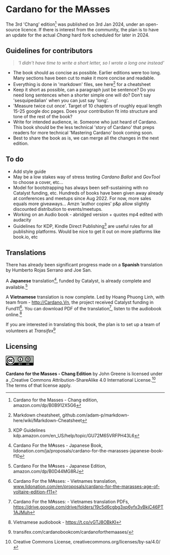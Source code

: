 # Cardano for the M₳sses

The 3rd 'Chang' edition[^1] was published on 3rd Jan 2024, under an open-source licence. If there is interest from  the community, the plan is to have an update for the actual _Chang_ hard fork scheduled for later in 2024.  

## Guidelines for contributors  
>_'I didn't have time to write a short letter, so I wrote a long one instead'_  

- The book should as concise as possible. Earlier editions were too long. Many sections have been cut to make it more concise and readable.
- Everything is done in 'markdown' files, see here[^2] for a cheatsheet
- Keep it short as possible, can a paragraph just be sentence? Do you need long sentences when a shorter simple one will do? Don’t say 'sesquipedalian' when you can just say 'long'.
- 'Measure twice cut once'. Target of 10 chapters of roughly equal length 15-25 google doc pages. Does your contribution fit into structure and tone of the rest of the book? 
- Write for intended audience, ie. Someone who just heard of Cardano. This book should be the less technical 'story of Cardano' that preps readers for more technical 'Mastering Cardano' book coming soon.
- Best to share the book as is, we can merge all the changes in the next edition. 

## To do
- Add style guide 
- May be a low stakes way of stress testing _Cardano Ballot_ and _GovTool_ to choose a cover, etc…
- Model for bootstrapping has always been self-sustaining with no Catalyst funding, etc. Hundreds of books have been given away already at conferences and meetups since Aug 2022. For now, more sales equals more giveaways... Amzn ‘author copies’ p&p allow slightly discounted distribution to events/meetups.
- Working on an Audio book - abridged version + quotes mp4 edited with audacity
- Guidelines for KDP, Kindle Direct Publishing[^3] are useful rules for all publishing platforms. Would be nice to get it out on more platforms like book.io, etc

## Translations 

There has already been significant progress made on a **Spanish** translation by Humberto Rojas Serrano and Joe San.

A **Japanese** translation[^4], funded by Catalyst, is already complete and available.[^5]  

A **Vietnamese** translation is now complete. Led by Hoang Phuong Linh, with team from - http://Cardano.Vn, the project received Catalyst funding in Fund11[^6]. You can download PDF of the translation[^7], listen to the audiobook online.[^8]

If you are interested in translating this book, the plan is to set up a team of volunteers at _Transifex_[^9] 

## Licensing

![alt text](https://github.com/johnnygreeney/CardanoForTheMasses/blob/main/images/CC.png "Creative Commons")

**Cardano for the Masses - Chang Edition** by John Greene is licensed under a _Creative Commons Attribution-ShareAlike 4.0 International License.[^10] The terms of that license apply.	


[^1]: Cardano for the Masses - Chang edition, amazon.com/dp/B0B912X5G6
[^2]: Markdown cheatsheet, github.com/adam-p/markdown-here/wiki/Markdown-Cheatsheet
[^3]: KDP Guidelines kdp.amazon.com/en_US/help/topic/GU72M65VRFPH43L6
[^4]: Cardano For the M₳sses - Japanese Book, lidonation.com/ja/proposals/cardano-for-the-marasses-japanese-book-f10
[^5]: Cardano For the M₳sses - Japanese Edition, amazon.com/dp/B0D44MG8RJ
[^6]: Cardano For the M₳sses: - Vietnames translation, www.lidonation.com/en/proposals/cardano-for-the-marasses-age-of-voltaire-edition-f11
[^7]: Cardano For the M₳sses: - Vietnames translation PDFs, https://drive.google.com/drive/folders/19c5d6cgbg3xp6yfx3vBkjC46PT1AJMuh
[^8]: Vietnamese audiobook - https://t.co/vGTJ8OBkKI
[^9]: transifex.com/cardanobookcom/cardanoforthemaases/
[^10]: Creative Commons License, creativecommons.org/licenses/by-sa/4.0/





